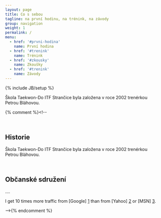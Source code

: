 ```yaml
---
layout: page
title: Co s sebou
tagline: na první hodinu, na trénink, na závody
group: navigation
weight: 1
permalink: /
menu:
  - href: '#prvni-hodina'
    name: První hodina
  - href: '#trenink'
    name: Trénink
  - href: '#zkousky'
    name: Zkoušky
  - href: '#trenink'
    name: Závody
---
```

{% include JB/setup %}

Škola Taekwon-Do ITF Strančice byla založena v roce 2002 trenérkou Petrou Bláhovou.

{% comment %}<!--

<a id="historie" class="shifted-anchor">&nbsp;</a>
## Historie ##

Škola Taekwon-Do ITF Strančice byla založena v roce 2002 trenérkou Petrou Bláhovou.

<a id="obcanske-sdruzeni" class="shifted-anchor">&nbsp;</a>
## Občanské sdružení

....

I get 10 times more traffic from [Google] [1] than from
[Yahoo] [2] or [MSN] [3].

  [1]: http://google.com/        "Google"
  [2]: http://search.yahoo.com/  "Yahoo Search"
  [3]: http://search.msn.com/    "MSN Search"
-->{% endcomment %}

